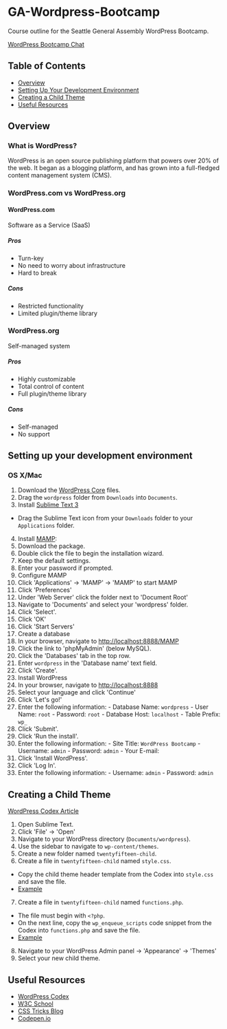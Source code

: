 # GA-Wordpress-Bootcamp
Course outline for the Seattle General Assembly WordPress Bootcamp.

[WordPress Bootcamp Chat](http://stupidchatapp.herokuapp.com/c/wpbootcamp)

## Table of Contents
* [Overview](#overview)
* [Setting Up Your Development Environment](#setting-up-your-development-environment)
* [Creating a Child Theme](#creating-a-child-theme)
* [Useful Resources](#useful-resources)

## Overview

### What is WordPress?
WordPress is an open source publishing platform that powers over 20% of the web. It began as a blogging platform, and has grown into a full-fledged content management system (CMS).

### WordPress.com vs WordPress.org

#### WordPress.com
Software as a Service (SaaS)

##### Pros
- Turn-key
- No need to worry about infrastructure
- Hard to break

##### Cons
- Restricted functionality
- Limited plugin/theme library

### WordPress.org
Self-managed system

##### Pros
- Highly customizable
- Total control of content
- Full plugin/theme library

##### Cons
- Self-managed
- No support

## Setting up your development environment
### OS X/Mac
1. Download the [WordPress Core](https://wordpress.org/download/) files.
2. Drag the `wordpress` folder from `Downloads` into `Documents`.
3. Install [Sublime Text 3](http://www.sublimetext.com/)
  - Drag the Sublime Text icon from your `Downloads` folder to your `Applications` folder.
4. Install [MAMP](https://www.mamp.info/):
  1. Download the package.
  2. Double click the file to begin the installation wizard.
  3. Keep the default settings.
  4. Enter your password if prompted.
5. Configure MAMP
  1. Click 'Applications' -> 'MAMP' -> 'MAMP' to start MAMP
  2. Click 'Preferences'
  3. Under 'Web Server' click the folder next to 'Document Root'
  4. Navigate to 'Documents' and select your 'wordpress' folder.
  5. Click 'Select'.
  6. Click 'OK'
  7. Click 'Start Servers'
6. Create a database
  1. In your browser, navigate to [http://localhost:8888/MAMP](http://localhost:8888/MAMP)
  2. Click the link to 'phpMyAdmin' (below MySQL).
  3. Click the 'Databases' tab in the top row.
  4. Enter `wordpress` in the 'Database name' text field.
  5. Click 'Create'.
7. Install WordPress
  1. In your browser, navigate to [http://localhost:8888](http://localhost:8888/)
  2. Select your language and click 'Continue'
  3. Click 'Let's go!'
  4. Enter the following information:
    - Database Name: `wordpress`
    - User Name: `root`
    - Password: `root`
    - Database Host: `localhost`
    - Table Prefix: `wp_`
  5. Click 'Submit'.
  6. Click 'Run the install'.
  7. Enter the following information:
    - Site Title: `WordPress Bootcamp`
    - Username: `admin`
    - Password: `admin`
    - Your E-mail: <your email>
  8. Click 'Install WordPress'.
  9. Click 'Log In'.
  10. Enter the following information:
    - Username: `admin`
    - Password: `admin`

## Creating a Child Theme
[WordPress Codex Article](https://codex.wordpress.org/Child_Themes)

1. Open Sublime Text.
2. Click 'File' -> 'Open'
3. Navigate to your WordPress directory (`Documents/wordpress`).
4. Use the sidebar to navigate to `wp-content/themes`.
5. Create a new folder named `twentyfifteen-child`.
6. Create a file in `twentyfifteen-child` named `style.css`.
  - Copy the child theme header template from the Codex into `style.css` and save the file.
  - [Example](./files/twentyfifteen-child/style.css)
7. Create a file in `twentyfifteen-child` named `functions.php`.
  - The file must begin with `<?php`.
  - On the next line, copy the `wp_enqueue_scripts` code snippet from the Codex into `functions.php` and save the file.
  - [Example](./files/twentyfifteen-child/functions.php)
8. Navigate to your WordPress Admin panel -> 'Appearance' -> 'Themes'
9. Select your new child theme.

## Useful Resources
* [WordPress Codex](https://codex.wordpress.org/)
* [W3C School](http://www.w3schools.com/)
* [CSS Tricks Blog](https://css-tricks.com/)
* [Codepen.io](http://codepen.io/)